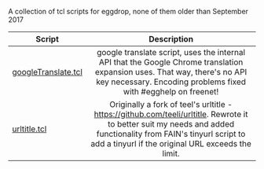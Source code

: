 A collection of tcl scripts for eggdrop, none of them older than September 2017

| Script        | Description           |
| ------------- |:-------------:|
| [googleTranslate.tcl](https://github.com/manavortex/eggdrop-scripts/blob/master/googleTranslate.tcl)  | google translate script, uses the internal API that the Google Chrome translation expansion uses. That way, there's no API key necessary.  Encoding problems fixed with #egghelp on freenet! |
| [urltitle.tcl](https://github.com/manavortex/eggdrop-scripts/blob/master/urltitle.tcl)      | Originally a fork of teel's urltitle - https://github.com/teeli/urltitle. Rewrote it to better suit my needs and added functionality from FAIN's tinyurl script to add a tinyurl if the original URL exceeds the limit. |
